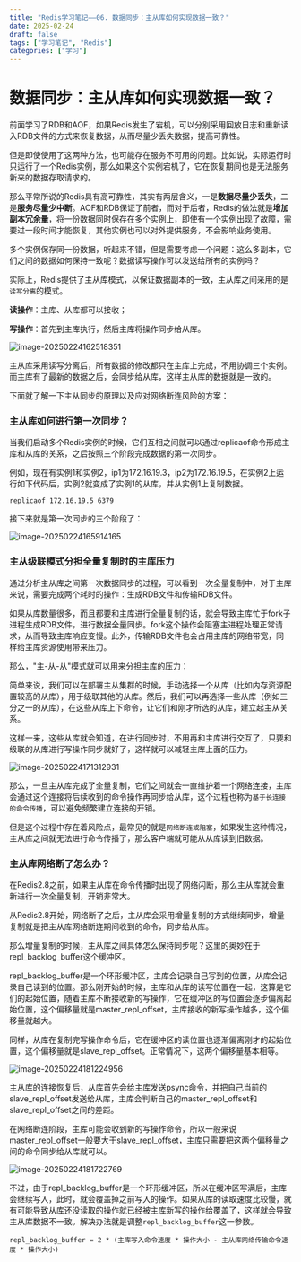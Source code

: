 ```yaml
---
title: "Redis学习笔记——06. 数据同步：主从库如何实现数据一致？"
date: 2025-02-24
draft: false
tags: ["学习笔记", "Redis"]
categories: ["学习"]
---
```


# 数据同步：主从库如何实现数据一致？

前面学习了RDB和AOF，如果Redis发生了宕机，可以分别采用回放日志和重新读入RDB文件的方式来恢复数据，从而尽量少丢失数据，提高可靠性。

但是即使使用了这两种方法，也可能存在服务不可用的问题。比如说，实际运行时只运行了一个Redis实例，那么如果这个实例宕机了，它在恢复期间也是无法服务新来的数据存取请求的。

那么平常所说的Redis具有高可靠性，其实有两层含义，一是**数据尽量少丢失**，二是**服务尽量少中断**。AOF和RDB保证了前者，而对于后者，Redis的做法就是**增加副本冗余量**，将一份数据同时保存在多个实例上，即使有一个实例出现了故障，需要过一段时间才能恢复，其他实例也可以对外提供服务，不会影响业务使用。

多个实例保存同一份数据，听起来不错，但是需要考虑一个问题：这么多副本，它们之间的数据如何保持一致呢？数据读写操作可以发送给所有的实例吗？

实际上，Redis提供了主从库模式，以保证数据副本的一致，主从库之间采用的是`读写分离`的模式。

**读操作**：主库、从库都可以接收；

**写操作**：首先到主库执行，然后主库将操作同步给从库。

![image-20250224162518351](https://lyb-1305354270.cos.ap-beijing.myqcloud.com/image-20250224162518351.png)

主从库采用读写分离后，所有数据的修改都只在主库上完成，不用协调三个实例。而主库有了最新的数据之后，会同步给从库，这样主从库的数据就是一致的。

下面就了解一下主从同步的原理以及应对网络断连风险的方案：

### 主从库如何进行第一次同步？

当我们启动多个Redis实例的时候，它们互相之间就可以通过replicaof命令形成主库和从库的关系，之后按照三个阶段完成数据的第一次同步。

例如，现在有实例1和实例2，ip1为172.16.19.3，ip2为172.16.19.5，在实例2上运行如下代码后，实例2就变成了实例1的从库，并从实例1上复制数据。

```
replicaof 172.16.19.5 6379
```

接下来就是第一次同步的三个阶段了：

![image-20250224165914165](https://lyb-1305354270.cos.ap-beijing.myqcloud.com/image-20250224165914165.png)

### 主从级联模式分担全量复制时的主库压力

通过分析主从库之间第一次数据同步的过程，可以看到一次全量复制中，对于主库来说，需要完成两个耗时的操作：生成RDB文件和传输RDB文件。

如果从库数量很多，而且都要和主库进行全量复制的话，就会导致主库忙于fork子进程生成RDB文件，进行数据全量同步。fork这个操作会阻塞主进程处理正常请求，从而导致主库响应变慢。此外，传输RDB文件也会占用主库的网络带宽，同样给主库资源使用带来压力。

那么，"主-从-从"模式就可以用来分担主库的压力：

简单来说，我们可以在部署主从集群的时候，手动选择一个从库（比如内存资源配置较高的从库），用于级联其他的从库。然后，我们可以再选择一些从库（例如三分之一的从库），在这些从库上下命令，让它们和刚才所选的从库，建立起主从关系。

这样一来，这些从库就会知道，在进行同步时，不用再和主库进行交互了，只要和级联的从库进行写操作同步就好了，这样就可以减轻主库上面的压力。

![image-20250224171312931](https://lyb-1305354270.cos.ap-beijing.myqcloud.com/image-20250224171312931.png)

那么，一旦主从库完成了全量复制，它们之间就会一直维护着一个网络连接，主库会通过这个连接将后续收到的命令操作再同步给从库，这个过程也称为`基于长连接的命令传播`，可以避免频繁建立连接的开销。

但是这个过程中存在着风险点，最常见的就是`网络断连或阻塞`，如果发生这种情况，主从库之间就无法进行命令传播了，那么客户端就可能从从库读到旧数据。

### 主从库网络断了怎么办？

在Redis2.8之前，如果主从库在命令传播时出现了网络闪断，那么主从库就会重新进行一次全量复制，开销非常大。

从Redis2.8开始，网络断了之后，主从库会采用增量复制的方式继续同步，增量复制就是把主从库网络断连期间收到的命令，同步给从库。

那么增量复制的时候，主从库之间具体怎么保持同步呢？这里的奥妙在于repl_backlog_buffer这个缓冲区。

repl_backlog_buffer是一个环形缓冲区，主库会记录自己写到的位置，从库会记录自己读到的位置。那么刚开始的时候，主库和从库的读写位置在一起，这算是它们的起始位置，随着主库不断接收新的写操作，它在缓冲区的写位置会逐步偏离起始位置，这个偏移量就是master_repl_offset，主库接收的新写操作越多，这个偏移量就越大。

同样，从库在复制完写操作命令后，它在缓冲区的读位置也逐渐偏离刚才的起始位置，这个偏移量就是slave_repl_offset。正常情况下，这两个偏移量基本相等。

![image-20250224181224956](https://lyb-1305354270.cos.ap-beijing.myqcloud.com/image-20250224181224956.png)

主从库的连接恢复后，从库首先会给主库发送psync命令，并把自己当前的slave_repl_offset发送给从库，主库会判断自己的master_repl_offset和slave_repl_offset之间的差距。

在网络断连阶段，主库可能会收到新的写操作命令，所以一般来说master_repl_offset一般要大于slave_repl_offset，主库只需要把这两个偏移量之间的命令同步给从库就可以。

![image-20250224181722769](https://lyb-1305354270.cos.ap-beijing.myqcloud.com/image-20250224181722769.png)

不过，由于repl_backlog_buffer是一个环形缓冲区，所以在缓冲区写满后，主库会继续写入，此时，就会覆盖掉之前写入的操作。如果从库的读取速度比较慢，就有可能导致从库还没读取的操作就已经被主库新写的操作给覆盖了，这样就会导致主从库数据不一致。解决办法就是调整`repl_backlog_buffer`这一参数。

```
repl_backlog_buffer = 2 * (主库写入命令速度 * 操作大小 - 主从库网络传输命令速度 * 操作大小)
```

